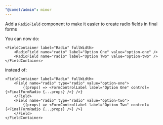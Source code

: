 ```yaml
---
"@comet/admin": minor
---
```


Add a `RadioField` component to make it easier to create radio fields in final forms

You can now do:

```tsx
<FieldContainer label="Radio" fullWidth>
    <RadioField name="radio" label="Option One" value="option-one" />
    <RadioField name="radio" label="Option Two" value="option-two" />
</FieldContainer>
```

instead of:

```tsx
<FieldContainer label="Radio" fullWidth>
    <Field name="radio" type="radio" value="option-one">
        {(props) => <FormControlLabel label="Option One" control={<FinalFormRadio {...props} />} />}
    </Field>
    <Field name="radio" type="radio" value="option-two">
        {(props) => <FormControlLabel label="Option Two" control={<FinalFormRadio {...props} />} />}
    </Field>
</FieldContainer>
```
